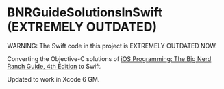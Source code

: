 BNRGuideSolutionsInSwift (EXTREMELY OUTDATED)
============

WARNING: The Swift code in this project is EXTREMELY OUTDATED NOW.

Converting the Objective-C solutions of <a target="_blank" href="http://www.bignerdranch.com/we-write/ios-programming.html">iOS Programming: The Big Nerd Ranch Guide, 4th Edition</a> to Swift.

Updated to work in Xcode 6 GM.
